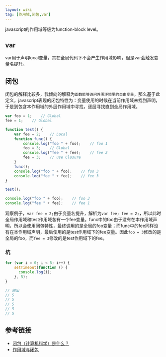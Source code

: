 ```yaml
---
layout: wiki
tag: [作用域,闭包,var]
---
```


javascript的作用域等级为function-block level。

## var

var用于声明local变量，其在全局代码下不会产生作用域影响，但是var会触发变量名提升。

## 闭包

闭包的解释比较多，我倾向的解释为`函数能够访问外围环境里的自由变量`，那么基于此定义，javascript表现的闭包特性为：变量使用的时候在当前作用域未找到声明，于是到包含本作用域的外层作用域中寻找，逐层寻找直到全局作用域。

```javascript
var foo = 1;    // Global
fee = 1;    // Global

function test() {
    var fee = 2;    // Local
    function func() {
        console.log("foo " + foo);    // foo 1
        foo = 3;    // Global
        console.log("fee " + fee);    // fee 2
        fee = 3;    // use Closure
    }
    func();
    console.log("foo " + foo);    // foo 3
    console.log("fee " + fee);    // fee 3
}

test();

console.log("foo " + foo);    // foo 3
console.log("fee " + fee);    // fee 1
```

观察例子，`var fee = 2;`由于变量名提升，解析为`var fee; fee = 2;`，所以此时全局作用域和test作用域各有一个fee变量。func中的foo由于没有在本作用域声明，所以会使用闭包特性，最终调用的是全局的foo变量；而func中的fee同样没有在本作用域声明，最后使用的是test作用域下的fee变量。因此`foo = 3`修改的是全局的foo，而`fee = 3`修改的是test作用域下的fee。

### 坑

```javascript
for (var i = 0; i < 5; i++) {
    setTimeout(function () {
      console.log(i);
    }, 5);
}

// 输出
// 5
// 5
// 5
// 5
// 5
```

## 参考链接

* [闭包（计算机科学）是什么？](https://www.zhihu.com/question/24084277)
* [作用域与闭包](http://wiki.jikexueyuan.com/project/node-lessons/scope-closure.html)